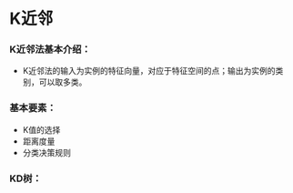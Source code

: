 # K近邻

### K近邻法基本介绍：

- K近邻法的输入为实例的特征向量，对应于特征空间的点；输出为实例的类别，可以取多类。

### 基本要素：

- K值的选择
- 距离度量
- 分类决策规则

### KD树： 